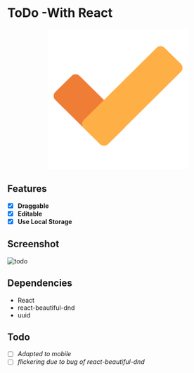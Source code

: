 # ToDo -With React

<p align="center"><img src = './todo.svg'style="zoom:80%;" /></p>

## Features

- [x] **Draggable**
- [x] **Editable**
- [x] **Use Local Storage**

## Screenshot

![todo](/todopic.png)
## Dependencies

- React
- react-beautiful-dnd
- uuid

## Todo

- [ ] *Adapted to mobile*
- [ ] *flickering due to bug of react-beautiful-dnd*